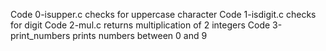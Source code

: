 Code 0-isupper.c checks for uppercase character
Code 1-isdigit.c checks for digit
Code 2-mul.c returns multiplication of 2 integers
Code 3-print_numbers prints numbers between 0 and 9
